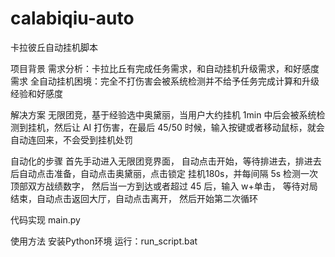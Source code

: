 # calabiqiu-auto

卡拉彼丘自动挂机脚本

项目背景
需求分析：卡拉比丘有完成任务需求，和自动挂机升级需求，和好感度需求
全自动挂机困境：完全不打伤害会被系统检测并不给予任务完成计算和升级经验和好感度

解决方案
无限团竞，基于经验选中奥黛丽，当用户大约挂机 1min 中后会被系统检测到挂机，然后让 AI 打伤害，在最后 45/50 时候，输入按键或者移动鼠标，就会自动连回来，不会受到挂机处罚

自动化的步骤
首先手动进入无限团竞界面， 自动点击开始，等待排进去，排进去后自动点击准备，自动点击奥黛丽，点击锁定
挂机180s，并每间隔 5s 检测一次顶部双方战绩数字，
然后当一方到达或者超过 45 后，输入 w+单击，
等待对局结束，自动点击返回大厅，自动点击离开，
然后开始第二次循环

代码实现
main.py

使用方法
安装Python环境
运行：run_script.bat
